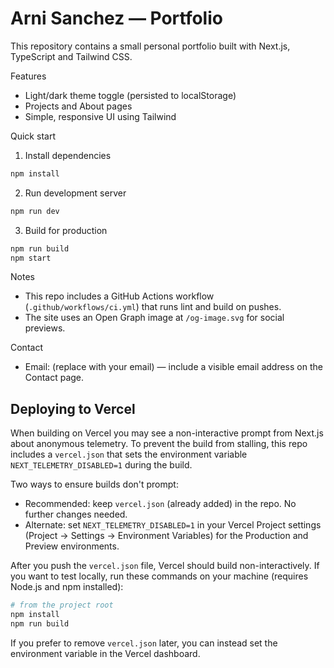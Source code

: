 # Arni Sanchez — Portfolio

This repository contains a small personal portfolio built with Next.js, TypeScript and Tailwind CSS.

Features
- Light/dark theme toggle (persisted to localStorage)
- Projects and About pages
- Simple, responsive UI using Tailwind

Quick start

1. Install dependencies

```bash
npm install
```

2. Run development server

```bash
npm run dev
```

3. Build for production

```bash
npm run build
npm start
```

Notes
- This repo includes a GitHub Actions workflow (`.github/workflows/ci.yml`) that runs lint and build on pushes.
- The site uses an Open Graph image at `/og-image.svg` for social previews.

Contact
- Email: (replace with your email) — include a visible email address on the Contact page.

## Deploying to Vercel

When building on Vercel you may see a non-interactive prompt from Next.js about anonymous telemetry. To prevent the build from stalling, this repo includes a `vercel.json` that sets the environment variable `NEXT_TELEMETRY_DISABLED=1` during the build.

Two ways to ensure builds don't prompt:

- Recommended: keep `vercel.json` (already added) in the repo. No further changes needed.
- Alternate: set `NEXT_TELEMETRY_DISABLED=1` in your Vercel Project settings (Project → Settings → Environment Variables) for the Production and Preview environments.

After you push the `vercel.json` file, Vercel should build non-interactively. If you want to test locally, run these commands on your machine (requires Node.js and npm installed):

```bash
# from the project root
npm install
npm run build
```

If you prefer to remove `vercel.json` later, you can instead set the environment variable in the Vercel dashboard.
